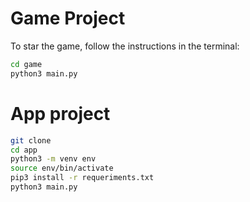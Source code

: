 # Game Project

To star the game, follow the instructions in the terminal:
```sh
cd game
python3 main.py
```
# App project

```sh
git clone
cd app
python3 -m venv env
source env/bin/activate
pip3 install -r requeriments.txt
python3 main.py
```
